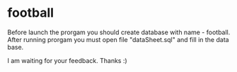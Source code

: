 # football
Before launch the prorgam you should create database with name - football.
After running prorgam you must open file "dataSheet.sql" and fill in the data base.

I am waiting for your feedback. Thanks :)
